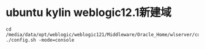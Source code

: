# ubuntu kylin weblogic12.1新建域  

```Shell
cd /media/data/opt/weblogic/weblogic121/Middleware/Oracle_Home/wlserver/common/bin
./config.sh -mode=console
```
